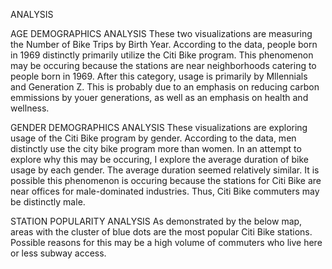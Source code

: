 ANALYSIS

AGE DEMOGRAPHICS ANALYSIS
These two visualizations are measuring the Number of Bike Trips by Birth Year. According to the data, people born in 1969 distinctly primarily utilize the Citi Bike program. This phenomenon may be occuring because the stations are near neighborhoods catering to people born in 1969. After this category, usage is primarily by Mllennials and Generation Z. This is probably due to an emphasis on reducing carbon emmissions by youer generations, as well as an emphasis on health and wellness. 

GENDER DEMOGRAPHICS ANALYSIS
These visualizations are exploring usage of the Citi Bike program by gender. According to the data, men distinctly use the city bike program more than women. In an attempt to explore why this may be occuring, I explore the average duration of bike usage by each gender. The average duration seemed relatively similar. It is possible this phenomenon is occuring because the stations for  Citi Bike are near offices for male-dominated industries. Thus, Citi Bike commuters may be distinctly male. 

STATION POPULARITY ANALYSIS
As demonstrated by the below map, areas with the cluster of blue dots are the most popular Citi Bike stations. Possible reasons for this may be a high volume of commuters who live here or less subway access.